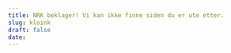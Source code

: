```yaml
---
title: NRK beklager! Vi kan ikke finne siden du er ute etter.
slug: kloink
draft: false
date:
---
```



   
  <style>
    html {
        font: 100%/1.5 "LFT Etica", sans-serif;
    }
    body {
        margin: 0;
    }
    .nrk-masthead {
        z-index: 2;
    }
    .nrkno-404-button {
        display: inline-block;
        color: inherit;
        text-decoration: none;
        transition: 0.2s;
        border: 1px solid #e0e0e0;
        border-radius: 30px;
        padding: 7px 14px;
        margin: 5px 0;
    }
    .nrkno-404-link-button-container {
        margin: 16px 0;
    }
    .nrkno-404-link-button {
        color: #0059b3;
        font-size: 16px;
        text-decoration: transparent;
    }
    .nrkno-404-link-button:hover {
        text-decoration: underline #01a0d1;
    }
    .nrkno-404-button-kontakt {
        background-color: #000;
        color: #fff;
        font-size: 16px;
        padding: 3px 34px;
        font-weight: 500;
        height: 50px;
        width: 200px;
    }
    .nrkno-404-button-kontakt-text {
        padding-right: 12px;
        text-align: center;
    }
    .nrkno-404-button:focus,
    .nrkno-404-button:hover {
        outline: 0;
        box-shadow: 0 0 2px 1px #00b9f2;
    }
    .nrkno-404-kontakt-arrow {
        -webkit-font-smoothing: antialiased;
        width: 2em;
        height: 1.5em;
    }
    .nrkno-404-fade {
        vertical-align: -2px;
        opacity: 0.5;
        -webkit-font-smoothing: antialiased;
    }
    .nrkno-404 {
        font: 14px/1.5 "LFT Etica", sans-serif;
        text-align: center;
        padding-bottom: 35px;
        -webkit-font-smoothing: antialiased;
    }
    .nrkno-404-banner {
        margin: 30px 0;
        max-width: 100%;
    }
    .nrkno-404-center-image {
        display: block;
        position: relative;
        z-index: -1;
        margin: 24px auto;
        width: 80%;
        max-width: 500px;
    }
    .nrkno-404-error {
        line-height: 1.4em;
    }
    .nrkno-404-error-title {
        display: inline;
        font-size: 18px;
        font-weight: 400;
    }
    .nrkno-404-error-text {
        display: inline;
        font-size: 18px;
    }
    .nrkno-404-error-container {
        margin: 0 auto 24px auto;
        width: 80%;
        max-width: 500px;
        text-align: center;
    }
    .svg-hidden {
        display: none;
    }
    .svg-visible {
        display: inline-block;
        width: 70%;
        max-width: 365px;
        height: auto;
    }
    .no-wrap {
        white-space: nowrap;
    }
    .flex-reverse-order {
        display: flex;
        flex-direction: column-reverse;
    }
    @media (min-width: 720px) {
        .nrkno-404-error-title {
            font-size: 20px;
        }
        .nrkno-404-error-text {
            font-size: 20px;
        }
        .nrkno-404-button-kontakt-text {
            font-size: 18px;
        }
        .nrkno-404-link-button {
            font-size: 18px;
        }
        .nrk-kontakt-text {
            font-size: 18px;
        }
    }
</style>
<style>
    html.no-header .nrk-masthead {
        display: none;
    }
    .nrk-masthead {
        font-family: "LFT Etica", "Helvetica Neue", Arial, sans-serif;
        font-size: 1rem;
        line-height: 3.75rem;
        color: #26292a;
        background: #fff;
        position: relative;
        border-color: rgba(20, 21, 23, 0.15);
        border-style: solid;
        border-width: 0;
        box-shadow: inset 0 -1px 0 rgba(20, 21, 23, 0.15);
    }
    @media (min-width: 1020px) {
        .nrk-masthead {
            padding-top: 40px;
        }
    }
    .nrk-masthead:after {
        content: "";
        display: table;
        clear: both;
    }
    .nrk-masthead *,
    .nrk-masthead :after,
    .nrk-masthead :before {
        box-sizing: border-box;
    }
.nrk-masthead* {
        border-color: inherit;
        border-style: solid;
        border-width: 0;
    }
    .nrk-masthead svg {
        fill: currentColor;
        vertical-align: middle;
        pointer-events: none;
    }
    .nrk-masthead__wrapper {
        display: table;
        width: 100%;
        clear: both;
        background: inherit;
        color: inherit;
        max-width: 1190px;
        margin: auto;
        padding: 0 0.625rem;
    }
    @media (min-width: 720px) {
        .nrk-masthead__wrapper {
            padding: 0 1.25rem;
        }
    }
    .nrk-masthead__logo {
        color: inherit;
        vertical-align: top;
        text-decoration: none;
        display: inline-flex;
        align-items: center;
        margin-right: auto;
        height: 3.75rem;
        padding: 0 1.375rem;
        margin-right: 0.75rem;
        background: #00b9f2;
        color: #fff;
    }
    @media (min-width: 1020px) {
        .nrk-masthead__logo {
            margin-right: 1.75rem;
            float: left;
        }
    }
    .nrk-masthead__logo:hover {
        transition: box-shadow 150ms linear;
    }
    .nrk-masthead__desktop {
        position: absolute;
        top: 100%;
        left: 0;
        z-index: 2;
        display: flex;
        width: 100%;
        flex-direction: column;
        order: 3;
        background: inherit;
        color: inherit;
        animation: nrkno-masthead-fade 0.2s ease-out backwards;
        margin-top: 0;
        box-shadow: 0 1px 1px 0 rgba(20, 21, 23, 0.1), 0 30px 70px -10px rgba(20, 21, 23, 0.1);
    }
    @media (min-width: 1020px) {
        .nrk-masthead__desktop {
            vertical-align: top;
            position: static;
            display: inline;
            animation: none;
            box-shadow: none;
        }
    }
    @media (max-width: 1019px) {
        .nrk-masthead__desktop[hidden] {
            display: none;
            animation: none;
        }
    }
    @media (min-width: 1020px) {
        .nrk-masthead__desktop[hidden] {
            display: inline;
        }
    }
    .nrk-masthead__user {
        float: right;
        margin-right: 1rem;
        font-size: 0.875rem;
        line-height: 1.25;
        min-height: 3.75rem;
        display: inline-flex;
        align-items: center;
        position: relative;
    }
    .nrk-masthead__user:after {
        content: "";
        display: block;
        width: 1px;
        height: 2rem;
        background: currentColor;
        position: absolute;
        right: -1rem;
        opacity: 0.15;
    }
    @media (min-width: 1020px) {
        .nrk-masthead__user:after {
            content: none;
        }
    }
    .nrk-masthead__user a {
        display: inline-flex;
        align-items: center;
        color: currentColor;
        text-decoration: none;
        font-weight: 400;
    }
    .nrk-masthead__user a:hover {
        opacity: 0.7;
    }
    .nrk-masthead__user a[hidden] {
        display: none;
    }
    .nrk-masthead__user a svg {
        margin: 0 0.5rem 0 0;
    }
    .nrk-masthead__user a span {
        font-size: 1rem;
        line-height: 1.5;
        overflow: hidden;
        white-space: nowrap;
        text-overflow: ellipsis;
        max-width: 6rem;
    }
    .nrk-masthead__apps {
        background: #141517;
        color: #fff;
        font-size: 0.5625rem;
        line-height: 40px;
        height: 40px;
        overflow-x: auto;
        text-align: center;
    }
    @media (min-width: 1020px) {
        .nrk-masthead__apps {
            position: absolute;
            width: 100%;
            top: 0;
            left: 0;
        }
    }
    .nrk-masthead__apps ul {
        display: flex;
        justify-content: space-around;
        align-items: center;
        min-width: 20rem;
        list-style: none;
        padding: 0 0.9375rem;
        margin: 0;
    }
    @media (min-width: 1020px) {
        .nrk-masthead__apps ul {
            max-width: 40rem;
            margin: auto;
        }
    }
    .nrk-masthead__apps li {
        display: inline-block;
        margin: 0 0.3125rem;
    }
    .nrk-masthead__apps a {
        display: block;
        color: currentColor;
    }
    .nrk-masthead__apps a:hover {
        opacity: 1;
    }
    .nrk-masthead__promo {
        display: none;
    }
    @media (min-width: 1020px) {
        .nrk-masthead__promo {
            font-size: 1rem;
            display: inline;
            list-style: none;
            padding: 0;
            margin: 0;
            flex: 1;
        }
    }
    .nrk-masthead__promo li {
        margin: 0 0.25rem;
        display: inline;
    }
    .nrk-masthead__promo a {
        text-decoration: none;
        font-weight: 600;
        color: currentColor;
        display: inline-block;
        padding: 0.375rem 0.75rem;
        border-radius: 3px;
        line-height: 1.5;
    }
    .nrk-masthead__promo a:hover {
        opacity: 0.7;
    }
    .nrk-masthead__more {
        display: none;
    }
    @media (min-width: 1020px) {
        .nrk-masthead__more {
            -webkit-font-smoothing: inherit;
            -webkit-appearance: none;
            appearance: none;
            background: 0 0;
            border: 0;
            display: inline-block;
            vertical-align: baseline;
            margin-left: 0.25rem;
            padding: 0.375rem 0.75rem;
            line-height: 1.5;
            border-radius: 3px;
            font-size: 8px;
            color: currentColor;
            cursor: pointer;
        }
    }
    .nrk-masthead__more:hover {
        opacity: 0.7;
    }
    @media (min-width: 1020px) {
        .nrk-masthead__more span {
            font-size: 1rem;
            font-weight: 600;
            margin-right: 0.5em;
        }
    }
    .nrk-masthead__more svg {
        vertical-align: baseline;
    }
    @media (min-width: 1020px) {
        .nrk-masthead__more svg {
            stroke-width: 1.5;
            opacity: 0.8;
        }
    }
    .nrk-masthead__mega {
        order: 2;
        line-height: 1.5;
        background: inherit;
        color: inherit;
    }
    @media (min-width: 1020px) {
        .nrk-masthead__mega {
            position: absolute;
            z-index: 2;
            left: 0;
            top: 100%;
            width: 100%;
            overflow: hidden;
            box-shadow: 0 1px 1px 0 rgba(20, 21, 23, 0.1), 0 30px 70px -10px rgba(20, 21, 23, 0.1);
            animation: nrkno-masthead-fade 0.2s ease-out backwards;
        }
    }
    .nrk-masthead__mega[hidden] {
        display: block;
    }
    @media (min-width: 1020px) {
        .nrk-masthead__mega[hidden] {
            display: none;
        }
    }
    .nrk-masthead__sections {
        display: inline;
    }
    @media (min-width: 1020px) {
        .nrk-masthead__sections {
            display: flex;
            margin-left: -1.25rem;
        }
    }
    .nrk-masthead__section {
        border-top-width: 1px;
        padding: 1.875rem 0 1.75rem 0;
    }
    @media (min-width: 1020px) {
        .nrk-masthead__section {
            padding-left: 1.25rem;
            flex: 2;
            border-top-width: 0;
            animation: nrkno-masthead-fade 0.2s 0 ease-out backwards;
        }
    }
    .nrk-masthead__section h2 {
        font-size: 0.8125rem;
        font-weight: 700;
        text-transform: uppercase;
        letter-spacing: 0.1em;
        color: currentColor;
        margin: 0 0 0.75em 0;
    }
    .nrk-masthead__section ul + h2 {
        margin-top: 3rem;
    }
    .nrk-masthead__section ul {
        list-style: none;
        padding: 0;
        margin: 0;
        columns: 2 10rem;
        column-gap: 1.25rem;
    }
    .nrk-masthead__section li {
        vertical-align: middle;
        break-inside: avoid;
        animation: nrkno-masthead-fade 0.5s 50ms backwards;
    }
    .nrk-masthead__section li:nth-of-type(n + 2) {
        animation-delay: 75ms;
    }
    .nrk-masthead__section li:nth-of-type(n + 4) {
        animation-delay: 125ms;
    }
    .nrk-masthead__section a {
        line-height: 1.6;
        text-decoration: none;
        color: currentColor;
        font-size: 0.9375em;
        font-weight: 300;
        white-space: nowrap;
        display: block;
        padding: 0.5rem 1.25rem;
        margin-left: -1.25rem;
        opacity: 0.8;
    }
    .nrk-masthead__section a:hover {
        animation: nrkno-masthead-link 0.2s ease-out forwards;
        opacity: 1;
    }
    @media (min-width: 1020px) {
        .nrk-masthead__section + .nrk-masthead__section {
            border-left-width: 1px;
            border-color: inherit;
            border-style: inherit;
        }
    }
    @media (min-width: 1020px) {
        .nrk-masthead__section--narrow {
            flex: 1;
        }
    }
    .nrk-masthead__section--narrow ul {
        columns: 2;
    }
    @media (min-width: 1020px) {
        .nrk-masthead__section--narrow ul {
            columns: 1;
        }
    }
    .nrk-masthead__bars {
        background-color: transparent;
        border: 0;
        display: inline-flex;
        justify-content: center;
        align-items: center;
        width: 3.75rem;
        height: 3.75rem;
        float: right;
        order: 2;
        padding: 0;
        -webkit-appearance: none;
        appearance: none;
        color: currentColor;
        cursor: pointer;
    }
    @media (min-width: 1020px) {
        .nrk-masthead__bars {
            display: none;
        }
    }
    .nrk-masthead__bars svg {
        width: 1.5rem;
        height: 1.5rem;
    }
    .nrk-masthead__bars rect {
        transform: translateY(0) rotate(0);
        transition: transform 150ms ease-in;
    }
    .nrk-masthead__bars[aria-expanded="true"] rect:nth-child(2) {
        fill: transparent;
    }
    .nrk-masthead__bars[aria-expanded="true"] rect:nth-child(1) {
        transform: translateY(7px) rotate(45deg);
        transform-origin: 12px 5px;
    }
    .nrk-masthead__bars[aria-expanded="true"] rect:nth-child(3) {
        transform: translateY(-7px) rotate(-45deg);
        transform-origin: 12px 19px;
    }
    .nrk-masthead__bars[aria-expanded="false"] rect {
        transition: none;
    }
    .nrk-masthead__search {
        order: 1;
        padding: 0 0.625rem 1.75rem;
        width: 100%;
        margin: 0 auto;
    }
    @media (min-width: 720px) {
        .nrk-masthead__search {
            padding: 0 1.25rem;
        }
    }
    @media (min-width: 1020px) {
        .nrk-masthead__search {
            float: right;
            max-width: 12rem;
        }
    }
    .nrk-masthead__search .nrk-masthead__search-form {
        display: flex;
        align-items: center;
        position: relative;
        width: 100%;
        margin: 1.25rem 0 0;
    }
    @media (min-width: 1020px) {
        .nrk-masthead__search .nrk-masthead__search-form {
            margin: 0.75rem 0 0;
        }
    }
    .nrk-masthead__search input {
        box-sizing: border-box;
        flex: 1;
        min-height: 2.25rem;
        margin: 0;
        appearance: none;
        -webkit-appearance: none;
        border: 2px solid transparent;
        padding: 0.25rem 0.75rem 0.25rem 2rem;
        width: 100%;
        min-width: 0;
        font-size: 1rem;
        border-radius: 0.3125rem;
        background: rgba(20, 21, 23, 0.05);
        color: currentColor;
    }
    .nrk-masthead__search input:focus {
        outline: 0;
        border-color: #00b9f2;
        transition: border-color 0.1s ease-out;
    }
    .nrk-masthead__search input::placeholder {
        -webkit-font-smoothing: antialiased;
        font-weight: 400;
        color: currentColor;
        opacity: 0.6;
    }
    .nrk-masthead__search button {
        min-height: 2.25rem;
        min-width: 2.25rem;
        border: 0;
        background: 0 0;
        border-left: none;
        position: absolute;
        color: currentColor;
        font-size: 0.75rem;
        left: 0;
        top: 50%;
        transform: translateY(-45%);
        opacity: 0.8;
    }
    @keyframes nrkno-masthead-fade {
        from {
            opacity: 0;
            transform: translateY(-3px);
        }
    }
    @keyframes nrkno-masthead-link {
        to {
            background: rgba(20, 21, 23, 0.05);
            box-shadow: inset 4px 0 0 0 #00b9f2;
        }
    }
    @keyframes nrkno-masthead-link-dark {
        to {
            background: rgba(255, 255, 255, 0.05);
            box-shadow: inset 4px 0 0 0 #00b9f2;
        }
    }
    .nrk-masthead--dark {
        border-color: rgba(255, 255, 255, 0.1);
        background: #26292a;
        color: #fff;
        -webkit-font-smoothing: subpixel-antialiased;
        box-shadow: inset 0 -1px 0 rgba(255, 255, 255, 0.1), 0 2px 5px rgba(20, 21, 23, 0.1);
    }
    .nrk-masthead--dark .nrk-masthead__section a:hover {
        animation: nrkno-masthead-link-dark 0.2s ease-out forwards;
    }
    .nrk-masthead--dark .nrk-masthead__search input {
        background: rgba(255, 255, 255, 0.15);
    }
    .nrk-masthead--minimal {
        padding-top: 0;
    }
    .nrk-masthead--minimal .nrk-masthead__bars {
        display: inline-flex;
    }
    .nrk-masthead--minimal .nrk-masthead__more,
    .nrk-masthead--minimal .nrk-masthead__promo {
        display: none;
    }
    .nrk-masthead--minimal .nrk-masthead__search {
        float: none;
        padding: 0 0.625rem;
        max-width: 1190px;
    }
    @media (min-width: 720px) {
        .nrk-masthead--minimal .nrk-masthead__search {
            padding: 0 1.25rem;
        }
    }
    .nrk-masthead--minimal .nrk-masthead__search-form {
        padding: 1.75rem 0;
    }
    @media (min-width: 1020px) {
        .nrk-masthead--minimal .nrk-masthead__search-form {
            border-bottom-width: 1px;
            border-color: inherit;
        }
    }
    .nrk-masthead--minimal .nrk-masthead__apps {
        position: static;
    }
    .nrk-masthead--minimal .nrk-masthead__desktop {
        position: absolute;
        display: flex;
        flex-direction: column;
        width: 100%;
    }
    .nrk-masthead--minimal .nrk-masthead__desktop[hidden] {
        display: none;
    }
    .nrk-masthead--minimal .nrk-masthead__mega[hidden] {
        display: flex;
        margin-top: 0;
        position: static;
    }
    @media (min-width: 1020px) {
        .nrk-masthead--minimal .nrk-masthead__mega[hidden] {
            display: flex;
        }
    }
    .nrk-masthead__auto-login-banner {
        box-sizing: border-box;
        position: relative;
        z-index: 1000;
        min-height: 40px;
        padding: 10px;
        font-size: 15px;
        font-family: "LFT Etica", "Helvetica Neue", Arial, sans-serif;
        text-align: center;
        background: #e60164;
        color: #fff;
    }
    .nrk-masthead__auto-login-banner button {
        float: right;
        -webkit-appearance: none;
        background: 0 0;
        padding: 4px;
        border: 0;
        margin: -9px -4px;
        font-size: 20px;
        cursor: pointer;
        color: inherit;
    }
    .nrk-masthead--minimal.nrk-masthead--dark .nrk-masthead__section {
        border-top-width: 1px;
        border-color: inherit;
    }
</style>
</head>
<body>
<div>

  <svg id="kloink" class="svg-hidden" alt="" width="255" height="135" viewBox="0 0 255 135" xmlns="http://www.w3.org/2000/svg" xmlns:xlink="http://www.w3.org/1999/xlink"><defs><path id="a" d="M.4 0h3.7v3.7H.4z"/></defs><g fill="none" fill-rule="evenodd"><g stroke="#BCBCBC"><path d="M158.7 38.8L177.9 25M82 .5l9.3 21.2"/></g><path d="M176.7 102.7l15.6 6.6" stroke="#BCBCBC"/><path fill="#E60164" d="M49.4 38.4l1.3-9 10.7 8z"/><path fill="#26292A" d="M112.6 122.9l2-8-8 .5z"/><path d="M75.8 134.5l11.4-18" stroke="#BCBCBC"/><path d="M193.5 18.4h-.1l.4.8c-.8.4-1.6-.7-2.6-2.2l-1.5-1.9c0 .5.3 1.6.5 2.3.4 1.8.8 3.1 0 3.5-.8.3-1.5-.8-2.6-2.3-.4-.6-1.1-1.6-1.5-1.8l.5 2.3c.5 1.8.8 3 0 3.4-.7.4-1.5-.7-2.6-2.2a8 8 0 0 0-1.6-2h.1l-.3-.8c.7-.3 1.5.8 2.6 2.3.4.6 1 1.6 1.4 1.9l-.4-2.4c-.5-1.8-.9-3 0-3.4.7-.4 1.5.7 2.5 2.2.4.6 1.1 1.6 1.5 1.9 0-.5-.3-1.6-.5-2.3-.5-1.8-.8-3.1 0-3.5.8-.3 1.5.8 2.6 2.3a8 8 0 0 0 1.6 2" fill="#00B9F2"/><path d="M63.7 121h-.1l.5 1c-1 .4-2-.8-3.4-2.6-.5-.7-1.4-1.8-1.9-2 0 .5.5 1.8.8 2.7.7 2.1 1.2 3.6.3 4.1-.9.5-1.9-.7-3.3-2.5-.6-.7-1.5-1.8-2-2 0 .5.5 1.8.8 2.7.7 2.1 1.3 3.6.4 4.1-1 .5-2-.7-3.4-2.5a9.7 9.7 0 0 0-2-2.2l-.5-1c1-.4 2 .8 3.4 2.6.5.7 1.4 1.8 1.9 2.1 0-.5-.5-2-.8-2.8-.7-2-1.2-3.6-.3-4.1.9-.5 2 .7 3.3 2.5.6.7 1.5 1.8 2 2.1 0-.5-.5-2-.8-2.8-.7-2-1.3-3.6-.4-4.1 1-.5 2 .7 3.4 2.5.6.8 1.7 2.1 2 2.2" fill="#000"/><g transform="rotate(-5 1379.1 -2199.5)"><mask id="b" fill="#fff"><use xlink:href="#a"/></mask><path d="M4 1.9c0 1-.7 1.8-1.8 1.8-1 0-1.8-.8-1.8-1.8S1.2 0 2.2 0 4.1.8 4.1 2" fill="#2AD19D" mask="url(#b)"/></g><path d="M119.5 16.6a4.4 4.4 0 0 1-4 4.7 4.4 4.4 0 0 1-4.7-4 4.4 4.4 0 0 1 4-4.7 4.4 4.4 0 0 1 4.7 4" fill="#26292A"/><path d="M140 127.3l11-3.1M147.1 131.3l-3.1-11.1M93.1 37.2l8 2M96.1 42.2l2-8" stroke="#26292A"/><path d="M19 55.3L16.8 80l1.8-.1 7-12 15.2-1-11 17.7 9 19.7-16 1-5.7-14h-1.4l-1.4 14.7-14.1 1 4.8-50.8 14.2-1zm39.4-2.8l.4 5.3-4.6 2.3 2.4 34.8 11.4-.8.9-6.8 6.2-.5 1 15-34 2.3-.3-5.3 4.1-2-2.5-36-4.4-1.6-.3-5.3 19.7-1.4zm44.3 9.8c-7.7.5-11 7.7-10.5 16 .4 5.5 2.8 9.2 8.5 8.8 8-.5 11-8 10.4-16-.4-5.3-2.7-9.2-8.4-8.8zM76.5 81.5c-1.2-17.3 8-31.6 26.5-33 14.8-1 23 7.4 23.9 19.7 1.2 17.4-8.5 31.4-26.9 32.7-14.9 1-22.6-6.6-23.5-19.4zm58-34c2-.1 3.6 1 3.8 3.1.1 2-1.3 3.4-3.4 3.5-2 .2-3.8-1-4-3 0-2 1.5-3.5 3.5-3.6zm3.8 13.1l2.2 32.2 5 1 .2 3L131 98l-.2-3 4.7-1.8-1.9-27.6-5-1.1-.1-3 9.9-.8zm9.9 36.2l4.8-50.7 12.6-1 13.7 25 2.5-26 14.5-1-4.9 50.7-12.6.9-13.7-23.6-2.5 24.7-14.4 1zm66.5-55l-2.3 24.8 1.7-.1 7.1-12 15.1-1-11 17.6 9 19.7-16 1.1-5.7-14h-1.3l-1.5 14.6-14.1 1 4.9-50.8 14.1-1zm23.9 32.4l.5-17.9 1.5-16.4 14.3-1-1.5 16.4-3 18-11.8.9zM236 85.6c-.3-5 3.1-8.6 8.2-9 3.9-.2 6.3 2 6.6 5.6.3 4.6-2.9 8.5-8 8.9-4.1.3-6.5-2.1-6.8-5.5z" fill="#00B9F2" fill-rule="nonzero"/></g>

  </div>

  </div>
